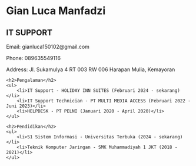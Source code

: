 <!DOCTYPE html>
<html lang="en">
<head>
    <meta charset="UTF-8">
    <meta name="viewport" content="width=device-width, initial-scale=1.0">
    <title>My CV</title>
</head>
<body>
    <h1>Gian Luca Manfadzi</h1>
 <h2>IT SUPPORT</h2>
    <p>Email: gianluca150102@gmail.com</p>
    <p>Phone: 089635549116</p>
    <p>Address: Jl. Sukamulya 4 RT 003 RW 006 Harapan Mulia, Kemayoran</p>

    <h2>Pengalaman</h2>
    <ul>
        <li>IT Support - HOLIDAY INN SUITES (Februari 2024 - sekarang)</li>
        <li>IT Support Technician - PT MULTI MEDIA ACCESS (Februari 2022 - Juni 2023)</li>
        <li>HELPDESK - PT PELNI (Januari 2020 - April 2020)</li>
    </ul>

    <h2>Pendidikan</h2>
    <ul>
        <li>S1 Sistem Informasi - Universitas Terbuka (2024 - sekarang)</li>
        <li>Teknik Komputer Jaringan - SMK Muhammadiyah 1 JKT (2018 - 2021)</li>
    </ul>
</body>
</html>
